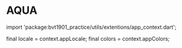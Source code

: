 # AQUA


import 'package:bvt1901_practice/utils/extentions/app_context.dart';

final locale = context.appLocale;
final colors = context.appColors;
